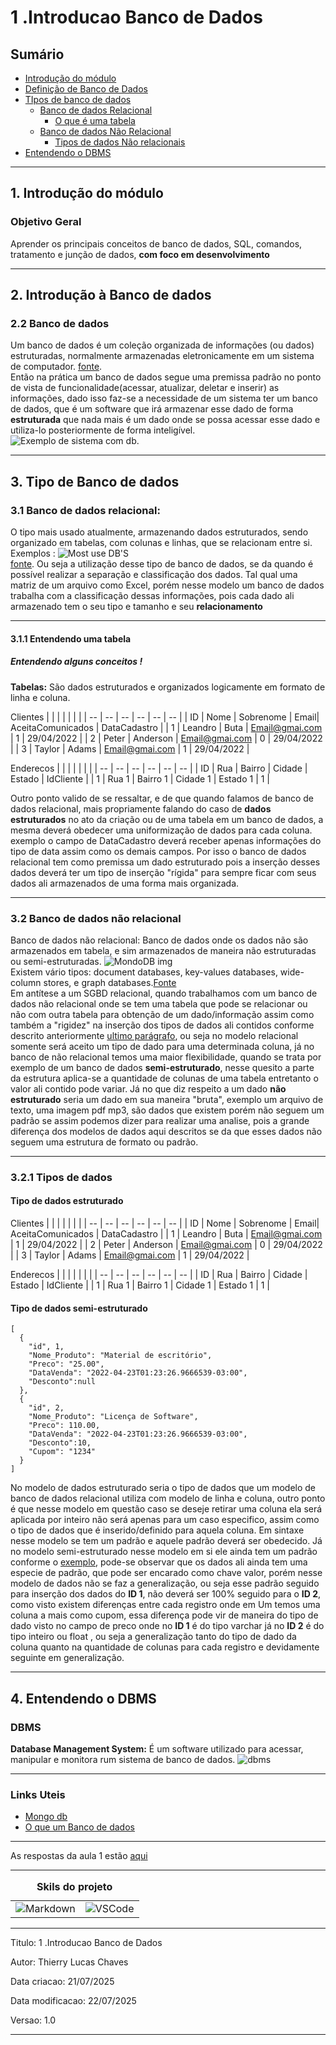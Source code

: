 # 1 .Introducao Banco de Dados
## Sumário 
- [Introdução do módulo](#1-introdução-do-módulo)
- [Definição de Banco de Dados](#2-introdução-à-banco-de-dados)
- [TIpos de banco de dados](#3-tipo-de-banco-de-dados)
  - [Banco de dados Relacional ](#31-banco-de-dados-relacional)
    - [O que é uma tabela](#311-entendendo-uma-tabela-entendendo-uma-tabela)
  - [Banco de dados Não Relacional ](#32-banco-de-dados-não-relacional)
    - [Tipos de dados Não relacionais](#321-tipos-de-dados-tipos-de-dados)
- [Entendendo o DBMS](#4-entendendo-o-dbms)
---
## 1. Introdução do módulo 
### Objetivo Geral 
Aprender os principais conceitos de banco de dados, SQL, comandos, tratamento e junção de dados, __com foco em desenvolvimento__  

---
## 2. Introdução à Banco de dados 
### 2.2 Banco de dados 
Um banco de dados é um coleção organizada de informações (ou dados) estruturadas, normalmente armazenadas eletronicamente em um sistema de computador. [fonte](https://www.oracle.com/br/database/what-is-database).  
Então na prática um banco de dados segue uma premissa padrão no ponto de vista de funcionalidade(acessar, atualizar, deletar e inserir) as informações, dado isso faz-se a necessidade de um sistema ter um banco de dados, que é um software que irá armazenar esse dado de forma __estruturada__ que nada mais é um dado onde se possa acessar esse dado e utiliza-lo posteriormente de forma inteligível.  
![Exemplo de sistema com db](imgs/ex_bd.png).  

---
## 3. Tipo de Banco de dados 
### 3.1 Banco de dados relacional:
O tipo mais usado atualmente, armazenando dados estruturados, sendo organizado em tabelas, com colunas e linhas, que se relacionam entre si. 
Exemplos : 
![Most use DB'S](imgs/most_use_dbs.png)  
[fonte](https://www.oracle.com/br/database/what-is-database).
Ou seja a utilização desse tipo de banco de dados, se da quando é possível realizar a separação e classificação dos dados. Tal qual uma matriz de um arquivo como Excel, porém nesse modelo um banco de dados trabalha com a classificação dessas informações, pois cada dado ali armazenado tem o seu tipo e tamanho e seu __relacionamento__ 

---
#### 3.1.1 Entendendo uma tabela 
#####  Entendendo alguns conceitos !

__Tabelas:__ São dados estruturados e organizados logicamente em formato de linha e coluna.

Clientes
| | | | | | |
| -- | -- | -- | -- | -- | -- |
| ID | Nome | Sobrenome | Email| AceitaComunicados | DataCadastro |
| 1 | Leandro | Buta | Email@gmai.com | 1 | 29/04/2022 |
| 2 | Peter | Anderson | Email@gmai.com | 0 | 29/04/2022 |
| 3 | Taylor | Adams | Email@gmai.com | 1 | 29/04/2022 |


Enderecos
| | | | | | |
| -- | -- | -- | -- | -- | -- |
| ID | Rua | Bairro | Cidade | Estado | IdCliente |
| 1 | Rua 1 | Bairro 1 | Cidade 1 | Estado 1 | 1 |

Outro ponto valido de se ressaltar, e de que quando falamos de banco de dados relacional, mais propriamente falando do caso de __dados estruturados__ no ato da criação ou de uma tabela em um banco de dados, a mesma deverá obedecer uma uniformização de dados para cada coluna. exemplo o campo de DataCadastro deverá receber apenas informações do tipo de data assim como os demais campos. Por isso o banco de dados relacional tem como premissa um dado estruturado pois a inserção desses dados deverá ter um tipo de inserção "rígida" para sempre ficar com seus dados ali armazenados de uma forma mais organizada. 

--- 
### 3.2 Banco de dados não relacional 
Banco de dados não relacional: Banco de dados onde os dados não são armazenados em tabela, e sim armazenados de maneira não estruturadas ou semi-estruturadas. 
![MondoDB img](imgs/MongoDBico.png)   
Existem vário tipos: document databases, key-values databases, wide-column stores, e graph databases.[Fonte](https://www.mongodb.com/nosql-explained)  
Em antítese a um SGBD relacional, quando trabalhamos com um banco de dados não relacional onde se tem uma tabela que pode se relacionar ou não com outra tabela para obtenção de um dado/informação assim como também a "rigidez" na inserção dos tipos de dados ali contidos conforme descrito anteriormente [ultimo parágrafo](#311-entendendo-uma-tabela), ou seja no modelo relacional somente será aceito um tipo de dado para uma determinada coluna, já no banco de não relacional temos uma maior flexibilidade, quando se trata por exemplo de um banco de dados __semi-estruturado__, nesse quesito a parte da estrutura aplica-se a quantidade de colunas de uma tabela entretanto o valor ali contido pode variar. Já no que diz respeito a um dado __não estruturado__ seria um dado em sua maneira "bruta", exemplo um arquivo de texto, uma imagem pdf mp3, são dados que existem porém não seguem um padrão se assim podemos dizer para realizar uma analise, pois a grande diferença dos modelos de dados aqui descritos se da que esses dados não seguem uma estrutura de formato ou padrão.

--- 
### 3.2.1 Tipos de dados
#### Tipo de dados estruturado 
Clientes
| | | | | | |
| -- | -- | -- | -- | -- | -- |
| ID | Nome | Sobrenome | Email| AceitaComunicados | DataCadastro |
| 1 | Leandro | Buta | Email@gmai.com | 1 | 29/04/2022 |
| 2 | Peter | Anderson | Email@gmai.com | 0 | 29/04/2022 |
| 3 | Taylor | Adams | Email@gmai.com | 1 | 29/04/2022 |


Enderecos
| | | | | | |
| -- | -- | -- | -- | -- | -- |
| ID | Rua | Bairro | Cidade | Estado | IdCliente |
| 1 | Rua 1 | Bairro 1 | Cidade 1 | Estado 1 | 1 |

#### Tipo de dados semi-estruturado 
```
[
  {
    "id", 1, 
    "Nome_Produto": "Material de escritório", 
    "Preco": "25.00", 
    "DataVenda": "2022-04-23T01:23:26.9666539-03:00",
    "Desconto":null
  }, 
  {
    "id", 2, 
    "Nome_Produto": "Licença de Software", 
    "Preco": 110.00, 
    "DataVenda": "2022-04-23T01:23:26.9666539-03:00",
    "Desconto":10,
    "Cupom": "1234"
  }
]
```
No modelo de dados estruturado seria o tipo de dados que um modelo de banco de dados relacional utiliza com modelo de linha e coluna, outro ponto é que nesse modelo em questão caso se deseje retirar uma coluna ela será aplicada por inteiro não será apenas para um caso especifico, assim como o tipo de dados que é inserido/definido para aquela coluna. Em sintaxe nesse modelo se tem um padrão e aquele padrão deverá ser obedecido. 
Já no modelo semi-estruturado nesse modelo em si ele ainda tem um padrão conforme o [exemplo](#tipo-de-dados-semi-estruturado), pode-se observar que os dados ali ainda tem uma especie de padrão, que pode ser encarado como chave valor, porém nesse modelo de dados não se faz a generalização, ou seja esse padrão seguido para inserção dos dados do **ID 1**, não deverá ser 100% seguido para o **ID 2**,  como visto existem diferenças entre cada registro onde em Um temos uma coluna a mais como cupom, essa diferença pode vir de maneira do tipo de dado visto no campo de preco onde no **ID 1** é do tipo varchar já no **ID 2** é do tipo inteiro ou float , ou seja a generalização tanto do tipo de dado da coluna quanto na quantidade de colunas para cada registro e devidamente seguinte em generalização. 

--- 
## 4. Entendendo o DBMS
### DBMS
__Database Management System:__ É um software utilizado para acessar, manipular e monitora rum sistema de banco de dados. 
![dbms](imgs/dbms_ex.png)  


--- 
### Links Uteis
- [Mongo db](https://www.mongodb.com/nosql-explained)  
- [O que um Banco de dados](https://www.oracle.com/br/database/what-is-database)

---
As respostas da aula 1 estão [aqui](imgs/Prova/)

---
<table style="text-align: center; width: 100%;"> 
<caption><b>Skils do projeto </b></caption>
<tr>
    <td style="text-align: center;">
    <img alt="Markdown" src="https://img.shields.io/badge/markdown-%23000000.svg?style=for-the-badge&logo=markdown&logoColor=white"/>
    </td>
    <td style="text-align: center;">
    <img alt="VSCode" src="https://img.shields.io/badge/Visual%20Studio%20Code-0078d7.svg?style=for-the-badge&logo=visual-studio-code&logoColor=white"/>
    </td>
<tr> 
</table>

---
Titulo: 1 .Introducao Banco de Dados 

Autor: Thierry Lucas Chaves

Data criacao: 21/07/2025

Data modificacao: 22/07/2025

Versao: 1.0  

---